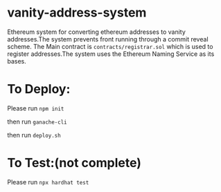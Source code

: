 # vanity-address-system
 Ethereum system for converting ethereum addresses to vanity addresses.The system prevents front running through a commit reveal scheme.
 The Main contract is `contracts/registrar.sol` which is used to register addresses.The system uses the Ethereum Naming Service as its bases.
 
# To Deploy:
 Please run `npm init`

 then run `ganache-cli`
 
 then run `deploy.sh`
 
# To Test:(not complete)
 Please run `npx hardhat test`

